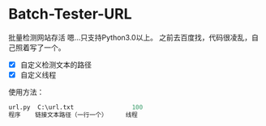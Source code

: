 # Batch-Tester-URL
批量检测网站存活
嗯...只支持Python3.0以上。
之前去百度找，代码很凌乱，自己照着写了一个。

- [x] 自定义检测文本的路径
- [x] 自定义线程

使用方法：
```python
url.py  C:\url.txt                100
程序    链接文本路径（一行一个）     线程
```
